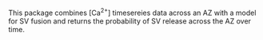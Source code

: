 This package combines [Ca<sup>2+</sup>] timesereies data across an AZ with a model for SV fusion and returns the probability of SV release across the AZ over time.
